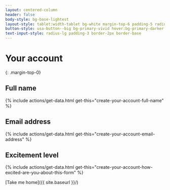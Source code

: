 ```yaml
---
layout: centered-column
header: false
body-style: bg-base-lightest
layout-style: tablet:width-tablet bg-white margin-top-6 padding-5 radius-lg shadow-3
button-style: usa-button--big bg-primary-vivid hover:bg-primary-darker
text-input-style: radius-lg padding-3 border-2px border-base
---
```


# Your account
{: .margin-top-0}

## Full name
{% include actions/get-data.html get-this="create-your-account-full-name" %}

## Email address

{% include actions/get-data.html get-this="create-your-account-email-address" %}

## Excitement level

{% include actions/get-data.html get-this="create-your-account-how-excited-are-you-about-this-form" %}

[Take me home]({{ site.baseurl }}/)